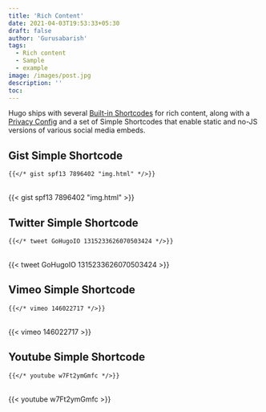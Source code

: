```yaml
---
title: 'Rich Content'
date: 2021-04-03T19:53:33+05:30
draft: false
author: 'Gurusabarish'
tags:
  - Rich content
  - Sample
  - example
image: /images/post.jpg
description: ''
toc:
---
```


Hugo ships with several [Built-in Shortcodes](https://gohugo.io/content-management/shortcodes/#use-hugo-s-built-in-shortcodes) for rich content, along with a [Privacy Config](https://gohugo.io/about/hugo-and-gdpr/) and a set of Simple Shortcodes that enable static and no-JS versions of various social media embeds.

## Gist Simple Shortcode

```
{{</* gist spf13 7896402 "img.html" */>}}
```

<br>
{{< gist spf13 7896402 "img.html" >}}
<br>

## Twitter Simple Shortcode

```
{{</* tweet GoHugoIO 1315233626070503424 */>}}
```

<br>
{{< tweet GoHugoIO 1315233626070503424 >}}
<br>

## Vimeo Simple Shortcode

```
{{</* vimeo 146022717 */>}}
```

<br>
{{< vimeo 146022717 >}}
<br>

## Youtube Simple Shortcode

```
{{</* youtube w7Ft2ymGmfc */>}}
```

<br>
{{< youtube w7Ft2ymGmfc >}}
<br>
